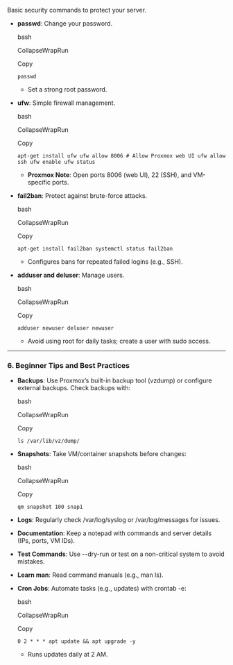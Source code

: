 Basic security commands to protect your server.

- **passwd**: Change your password.
    
    bash
    
    CollapseWrapRun
    
    Copy
    
    `passwd`
    
    - Set a strong root password.
- **ufw**: Simple firewall management.
    
    bash
    
    CollapseWrapRun
    
    Copy
    
    `apt-get install ufw ufw allow 8006 # Allow Proxmox web UI ufw allow ssh ufw enable ufw status`
    
    - **Proxmox Note**: Open ports 8006 (web UI), 22 (SSH), and VM-specific ports.
- **fail2ban**: Protect against brute-force attacks.
    
    bash
    
    CollapseWrapRun
    
    Copy
    
    `apt-get install fail2ban systemctl status fail2ban`
    
    - Configures bans for repeated failed logins (e.g., SSH).
- **adduser and deluser**: Manage users.
    
    bash
    
    CollapseWrapRun
    
    Copy
    
    `adduser newuser deluser newuser`
    
    - Avoid using root for daily tasks; create a user with sudo access.

---

### 6. Beginner Tips and Best Practices

- **Backups**: Use Proxmox’s built-in backup tool (vzdump) or configure external backups. Check backups with:
    
    bash
    
    CollapseWrapRun
    
    Copy
    
    `ls /var/lib/vz/dump/`
    
- **Snapshots**: Take VM/container snapshots before changes:
    
    bash
    
    CollapseWrapRun
    
    Copy
    
    `qm snapshot 100 snap1`
    
- **Logs**: Regularly check /var/log/syslog or /var/log/messages for issues.
- **Documentation**: Keep a notepad with commands and server details (IPs, ports, VM IDs).
- **Test Commands**: Use --dry-run or test on a non-critical system to avoid mistakes.
- **Learn man**: Read command manuals (e.g., man ls).
- **Cron Jobs**: Automate tasks (e.g., updates) with crontab -e:
    
    bash
    
    CollapseWrapRun
    
    Copy
    
    `0 2 * * * apt update && apt upgrade -y`
    
    - Runs updates daily at 2 AM.